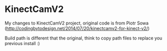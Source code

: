 # KinectCamV2
My changes to KinectCamV2 project, original code is from Piotr Sowa (http://codingbytodesign.net/2014/07/20/kinectcamv2-for-kinect-v2/)

Build path is different that the original, think to copy path files to replace you previous install :)
